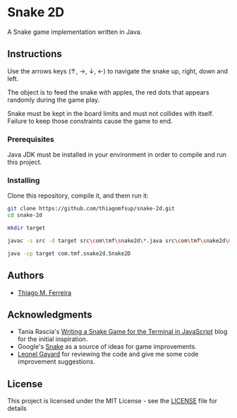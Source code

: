 # Snake 2D

A Snake game implementation written in Java.

## Instructions
Use the arrows keys (&#8593;, &#8594;, &#8595;, &#8592;) to navigate the snake up, right, down and left. 

The object is to feed the snake with apples, the red dots that appears randomly during the game play. 

Snake must be kept in the board limits and must not collides with itself. Failure to keep those constraints cause the game to end.

### Prerequisites

Java JDK must be installed in your environment in order to compile and run this project.

### Installing

Clone this repository, compile it, and them run it:

```bash
git clone https://github.com/thiagomfsup/snake-2d.git
cd snake-2d

mkdir target

javac -s src -d target src\com\tmf\snake2d\*.java src\com\tmf\snake2d\model\*.java

java -cp target com.tmf.snake2d.Snake2D
```

## Authors

* [Thiago M. Ferreira](https://github.com/thiagomfsup)

## Acknowledgments

* Tania Rascia's [Writing a Snake Game for the Terminal in JavaScript](https://www.taniarascia.com/snake-game-in-javascript/) blog for the initial inspiration.
* Google's [Snake](https://www.google.com/search?q=play+snake) as a source of ideas for game improvements.
* [Leonel Gayard](https://github.com/leonelag) for reviewing the code and give me some code improvement suggestions.

## License

This project is licensed under the MIT License - see the [LICENSE](LICENSE) file for details
